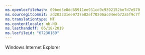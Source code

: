 ```yaml
---
ms.openlocfilehash: 69bed3e0dd65911ee931cd9c9392152be7d7e570
ms.sourcegitcommit: ad203331ee9737e82ef70206ac04eeb72a5f9c7f
ms.translationtype: MT
ms.contentlocale: nb-NO
ms.lasthandoff: 06/18/2019
ms.locfileid: "67230189"
---
```

Windows Internet Explorer